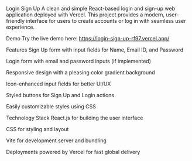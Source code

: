 Login Sign Up
A clean and simple React-based login and sign-up web application deployed with Vercel. This project provides a modern, user-friendly interface for users to create accounts or log in with seamless user experience.

Demo
Try the live demo here: https://login-sign-up-rf97.vercel.app/

Features
Sign Up form with input fields for Name, Email ID, and Password

Login form with email and password inputs (if implemented)

Responsive design with a pleasing color gradient background

Icon-enhanced input fields for better UI/UX

Styled buttons for Sign Up and Login actions

Easily customizable styles using CSS

Technology Stack
React.js for building the user interface

CSS for styling and layout

Vite for development server and bundling

Deployments powered by Vercel for fast global delivery

